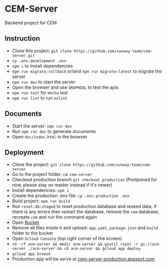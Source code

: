 # CEM-Server

Backend project for CEM

## Instruction

- Clone this project: `git clone https://github.com/sunway-team/cem-server.git`
- `cp .env.development .env`
- `npm i` to install dependencies
- `npm run migrate:rollback` or/and `npm run migrate:latest` to migrate the server
- `npm run dev` to start the server
- Open the browser and use `GRAPHIQL` to test the apis
- `npm run test` for `mocha` test
- `npm run lint` to run `eslint`

## Documents

- Start the server: `npm run dev`
- Run `npm run doc` to generate documents
- Open `doc/index.html` in the browser

## Deployment

- Clone the project: `git clone https://github.com/sunway-team/cem-server`
- Go to the project folder: `cd cem-server`
- Checkout production branch `git checkout production` (Postponed for now, please stay on master instead if it's newer)
- Install dependencies: `npm i`
- Create the production .env file: `cp .env.production .env`
- Build project: `npm run build`
- Run `reset:db:staged` to reset production database and reseed data, if there is any errors then restart the database, remove the `cem` database, recreate `cem` and run the command again
- Open [Bucket](https://console.cloud.google.com/storage/browser/acm-server?project=cem-server-production)
- Remove all files inside it and upload: `app.yaml`, `package.json` and `build` folder to the bucket
- Open `Gcloud Console` (top right corner of the screen)
- `rm -rf acm-server && mkdir acm-server && gsutil rsync -r gs://acm-server ./acm-server && cd acm-server && gcloud app deploy`
- `gcloud app browse`
- Production app will be serve at [cem-server-production.appspot.com](http://cem-server-production.appspot.com)
